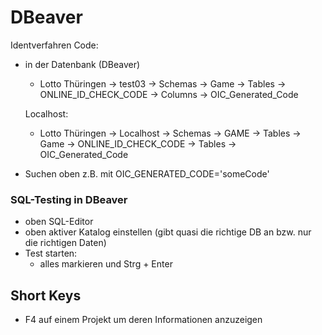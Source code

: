 # DBeaver

Identverfahren Code:
- in der Datenbank (DBeaver)
	- Lotto Thüringen -> test03 -> Schemas -> Game -> Tables -> ONLINE_ID_CHECK_CODE -> Columns -> OIC_Generated_Code

	Localhost:
	- Lotto Thüringen -> Localhost -> Schemas -> GAME -> Tables -> Game -> ONLINE_ID_CHECK_CODE -> Tables -> OIC_Generated_Code

- Suchen oben z.B. mit  OIC_GENERATED_CODE='someCode'


### SQL-Testing in DBeaver

- oben SQL-Editor
- oben aktiver Katalog einstellen (gibt quasi die richtige DB an bzw. nur die richtigen Daten)
- Test starten:
	- alles markieren und Strg + Enter



## Short Keys


- F4 auf einem Projekt um deren Informationen anzuzeigen